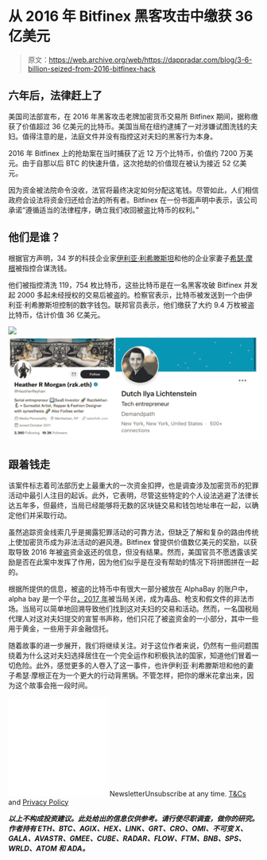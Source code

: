 # 从 2016 年 Bitfinex 黑客攻击中缴获 36 亿美元

> 原文：<https://web.archive.org/web/https://dappradar.com/blog/3-6-billion-seized-from-2016-bitfinex-hack>

## 六年后，法律赶上了

美国司法部宣布，在 2016 年黑客攻击老牌加密货币交易所 Bitfinex 期间，据称缴获了价值超过 36 亿美元的比特币。美国当局在纽约逮捕了一对涉嫌试图洗钱的夫妇。值得注意的是，法庭文件并没有指控这对夫妇的黑客行为本身。

2016 年 Bitfinex 上的抢劫案在当时捕获了近 12 万个比特币，价值约 7200 万美元。由于自那以后 BTC 的快速升值，这次抢劫的价值现在被认为接近 52 亿美元。

因为资金被法院命令没收，法官将最终决定如何分配这笔钱。尽管如此，人们相信政府会设法将资金归还给合法的所有者。Bitfinex 在一份书面声明中表示，该公司承诺“遵循适当的法律程序，确立我们收回被盗比特币的权利。”

## 他们是谁？

根据官方声明，34 岁的科技企业家[伊利亚·利希滕斯坦](https://web.archive.org/web/20221208163051/https://pbs.twimg.com/media/FLFyMjGWUAcNpLi.jpg)和他的企业家妻子[希瑟·摩根](https://web.archive.org/web/20221208163051/https://pbs.twimg.com/media/FLFyMjWXoAcreG8.jpg)被指控合谋洗钱。

他们被指控清洗 119，754 枚比特币，这些比特币是在一名黑客攻破 Bitfinex 并发起 2000 多起未经授权的交易后被盗的。检察官表示，比特币被发送到一个由伊利亚·利希滕斯坦控制的数字钱包。联邦官员表示，他们缴获了大约 9.4 万枚被盗比特币，估计价值 36 亿美元。

![](img/1c22587bba53e10f3638682a9c107682.png)![Bitfinex Hack](img/b2f1a6d90ed6e47f2236fc1160bef003.png)

## 跟着钱走

该案件标志着司法部历史上最重大的一次资金扣押，也是调查涉及加密货币的犯罪活动中最引人注目的起诉。此外，它表明，尽管这些特定的个人设法逃避了法律长达五年多，但最终，当局已经能够将无数的区块链交易和钱包地址串在一起，以确定他们并采取行动。

虽然追踪资金线索几乎是揭露犯罪活动的可靠方法，但缺乏了解和复杂的路由传统上使加密货币成为非法活动的避风港。Bitfinex 曾提供价值数亿美元的奖励，以获取导致 2016 年被盗资金返还的信息，但没有结果。然而，美国官员不愿透露该奖励是否在此案中发挥了作用，因为他们似乎是在没有帮助的情况下将拼图拼在一起的。

根据所提供的信息，被盗的比特币中有很大一部分被放在 AlphaBay 的账户中，alpha bay 是一个平台[，2017 年](https://web.archive.org/web/20221208163051/https://www.washingtonpost.com/world/national-security/justice-dept-announces-takedown-of-alphabay-dark-web-marketplace-for-drugs-and-other-illicit-goods/2017/07/20/a8950458-6d55-11e7-9c15-177740635e83_story.html?itid=lk_inline_manual_14)被当局关闭，成为毒品、枪支和假文件的非法市场。当局可以简单地回溯导致他们找到这对夫妇的交易和活动。然而，一名国税局代理人对这对夫妇提交的宣誓书声称，他们只花了被盗资金的一小部分，其中一些用于黄金，一些用于非金融信托。

随着故事的进一步展开，我们将继续关注。对于这位作者来说，仍然有一些问题围绕着为什么这对夫妇选择居住在一个完全运作和积极执法的国家，知道他们冒着一切危险。此外，感觉更多的人卷入了这一事件，也许伊利亚·利希滕斯坦和他的妻子希瑟·摩根正在为一个更大的行动背黑锅。不管怎样，把你的爆米花拿出来，因为这个故事会拖一段时间。

![](img/6d5a4a2d609c56e1a5771717e54ba759.png) NewsletterUnsubscribe at any time. [T&Cs](https://web.archive.org/web/20221208163051/https://dappradar.com/terms) and [Privacy Policy](https://web.archive.org/web/20221208163051/https://dappradar.com/privacy-policy)

***以上不构成投资建议。此处给出的信息仅供参考。请行使尽职调查，做你的研究。作者持有 ETH、BTC、AGIX、HEX、LINK、GRT、CRO、OMI、不可变 X、GALA、AVASTR、GMEE、CUBE、RADAR、FLOW、FTM、BNB、SPS、WRLD、ATOM 和 ADA。***